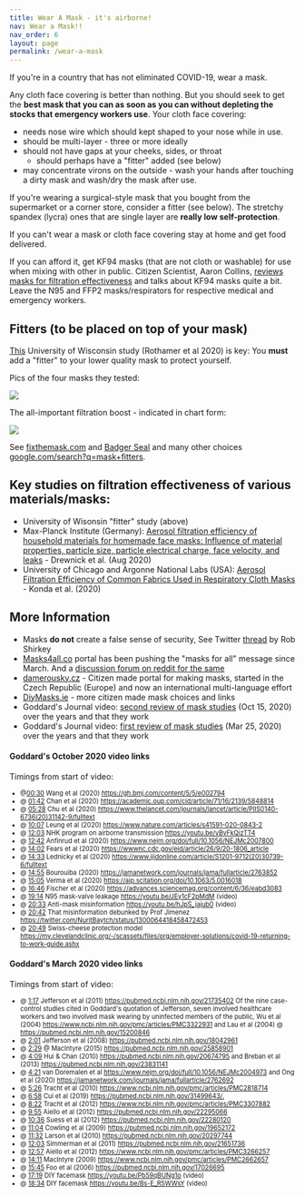 ```yaml
---
title: Wear A Mask - it's airborne!
nav: Wear a Mask!!
nav_order: 6
layout: page
permalink: /wear-a-mask
---
```


If you're in a country that has not eliminated COVID-19, wear a mask.

Any cloth face covering is better than nothing. But you should seek to get the **best mask that you can as soon as you can without depleting the stocks that emergency workers use**. Your cloth face covering:

* needs nose wire which should kept shaped to your nose while in use.
* should be multi-layer - three or more ideally
* should not have gaps at your cheeks, sides, or throat
  * should perhaps have a "fitter" added (see below)
* may concentrate virons on the outside - wash your hands after touching a dirty mask and wash/dry the mask after use.

If you're wearing a surgical-style mask that you bought from the supermarket or a corner store, consider a fitter (see below). The stretchy spandex (lycra) ones that are single layer are **really low self-protection**. 

If you can't wear a mask or cloth face covering stay at home and get food delivered. 

If you can afford it, get KF94 masks (that are not cloth or washable) for use when mixing with other in public. Citizen Scientist, Aaron Collins, [reviews masks for filtration effectiveness](https://www.youtube.com/channel/UC3fF_rzkmZD0ufN685YE7lg) and talks about KF94 masks quite a bit.  Leave the N95 and FFP2 masks/respirators for respective medical and emergency workers.

## Fitters (to be placed on top of your mask)

[This](https://www.medrxiv.org/content/10.1101/2020.12.31.20249101v1.full.pdf) University of Wisconsin study (Rothamer et al 2020) is key: You **must** add a "fitter" to your lower quality mask to protect yourself.

Pics of the four masks they tested:

![](https://user-images.githubusercontent.com/82182/105577025-d36f3b00-5d6e-11eb-8e83-530b27fa6758.png)

The all-important filtration boost - indicated in chart form:

![](https://user-images.githubusercontent.com/82182/105577092-5b554500-5d6f-11eb-97fd-037eba011a96.png)

See [fixthemask.com](https://fixthemask.com/) and [Badger Seal](https://making.engr.wisc.edu/mask-fitter/) and many other choices [google.com/search?q=mask+fitters](https://www.google.com/search?q=mask+fitters).

## Key studies on filtration effectiveness of various materials/masks:

* University of Wisonsin "fitter" study (above)
* Max-Planck Institute (Germany): [Aerosol filtration efficiency of household materials
  for homemade face masks: Influence of material
  properties, particle size, particle electrical charge,
  face velocity, and leaks](https://www.mpic.de/4745772/update-alltagsmasken-in-weiteren-tests) - Drewnick et al. (Aug 2020)
* University of Chicago and Argonne National Labs (USA): [Aerosol Filtration Efficiency of Common Fabrics Used in Respiratory Cloth Masks](https://www.ncbi.nlm.nih.gov/pmc/articles/PMC7185834/) - Konda et al. (2020)

## More Information

* Masks **do not** create a false sense of security, See Twitter [thread](https://twitter.com/robshirkey/status/1272945481820356608) by Rob Shirkey
* [Masks4all.co](https://masks4all.co) portal has been pushing the "masks for all" message since March. And a [discussion forum on reddit for the same](https://www.reddit.com/r/Masks4All/)
* [damerousky.cz](https://damerousky.cz/en) - Citizen made portal for making masks, started in the Czech Republic (Europe) and now an international multi-language effort
* [DiyMasks.ie](https://diymasks.ie/) - more citizen made mask choices and links
* Goddard's Journal video: [second review of mask studies](https://www.youtube.com/watch?v=9CGrBygEQY0)  (Oct 15, 2020) over the years and that they work
* Goddard's Journal video: [first review of mask studies](https://www.youtube.com/watch?v=_JH04M04eQQ)  (Mar 25, 2020) over the years and that they work

#### Goddard's October 2020 video links

Timings from start of video:

<ul style="font-size: 80%">
    <li><span>@</span><a href="https://youtu.be/watch?v=9CGrBygEQY0&amp;t=30s" >00:30</a>
    <span> Wang et al (2020) </span>
    <a 
       href="https://gh.bmj.com/content/5/5/e002794"
       rel="nofollow" target="_blank" >https://gh.bmj.com/content/5/5/e002794</a></li>
    <li><span>@</span>
    <a  href="https://youtu.be/watch?v=9CGrBygEQY0&amp;t=102s" >01:42</a>
    <span> Chan et al (2020) </span>
    <a 
       href="https://academic.oup.com/cid/article/71/16/2139/5848814"
       rel="nofollow" target="_blank" >https://academic.oup.com/cid/article/71/16/2139/5848814</a></li>
    <li><span>@</span>
    <a  href="https://youtu.be/watch?v=9CGrBygEQY0&amp;t=328s" >05:28</a>
    <span> Chu et al (2020) </span>
    <a 
       href="https://www.thelancet.com/journals/lancet/article/PIIS0140-6736(20)31142-9/fulltext"
       rel="nofollow" target="_blank" >https://www.thelancet.com/journals/lancet/article/PIIS0140-6736(20)31142-9/fulltext</a></li>
    <li><span>@</span>
    <a  href="https://youtu.be/watch?v=9CGrBygEQY0&amp;t=607s" >10:07</a>
    <span> Leung et al (2020) </span>
    <a 
       href="https://www.nature.com/articles/s41591-020-0843-2"
       rel="nofollow" target="_blank" >https://www.nature.com/articles/s41591-020-0843-2</a></li>
    <li><span>@</span>
    <a  href="https://youtu.be/watch?v=9CGrBygEQY0&amp;t=723s" >12:03</a>
    <span> NHK program on airborne transmission </span>
    <a 
       href="https://youtu.be/watch?v=vBvFkQizTT4"
       >https://youtu.be/vBvFkQizTT4</a></li>
    <li><span>@</span>
    <a  href="https://youtu.be/watch?v=9CGrBygEQY0&amp;t=762s" >12:42</a>
    <span> Anfinrud et al (2020) </span><a 
       href="https://www.nejm.org/doi/full/10.1056/NEJMc2007800">https://www.nejm.org/doi/full/10.1056/NEJMc2007800</a></li>
    <li><span>@</span>
    <a  href="https://youtu.be/watch?v=9CGrBygEQY0&amp;t=842s" >14:02</a>
    <span> Fears et al (2020) </span>
    <a 
       href="https://wwwnc.cdc.gov/eid/article/26/9/20-1806_article"
       rel="nofollow" target="_blank" >https://wwwnc.cdc.gov/eid/article/26/9/20-1806_article</a></li>
    <li><span>@</span>
    <a  href="https://youtu.be/watch?v=9CGrBygEQY0&amp;t=873s" >14:33</a>
    <span> Lednicky et al (2020) </span>
    <a 
       href="https://www.ijidonline.com/article/S1201-9712(20)30739-6/fulltext"
       rel="nofollow" target="_blank" >https://www.ijidonline.com/article/S1201-9712(20)30739-6/fulltext</a></li>
    <li><span>@</span>
    <a  href="https://youtu.be/watch?v=9CGrBygEQY0&amp;t=895s" >14:55</a>
    <span> Bourouiba (2020) </span>
    <a 
       href="https://jamanetwork.com/journals/jama/fullarticle/2763852"
       rel="nofollow" target="_blank" >https://jamanetwork.com/journals/jama/fullarticle/2763852</a></li>
    <li><span>@</span>
    <a  href="https://youtu.be/watch?v=9CGrBygEQY0&amp;t=905s" >15:05</a>
    <span> Verma et al (2020) </span>
    <a 
       href="https://aip.scitation.org/doi/10.1063/5.0016018"
       rel="nofollow" target="_blank" >https://aip.scitation.org/doi/10.1063/5.0016018</a></li>
    <li><span>@</span>
    <a  href="https://youtu.be/watch?v=9CGrBygEQY0&amp;t=1006s" >16:46</a>
    <span> Fischer et al (2020) </span>
    <a 
       href="https://advances.sciencemag.org/content/6/36/eabd3083"
       rel="nofollow" target="_blank" >https://advances.sciencemag.org/content/6/36/eabd3083</a></li>
    <li><span>@</span>
    <a  href="https://youtu.be/watch?v=9CGrBygEQY0&amp;t=1154s" >19:14</a>
    <span> N95 mask-valve leakage </span>
    <a  href="https://youtu.be/watch?v=JEy1cF2pMdM"
       >https://youtu.be/JEy1cF2pMdM</a> (video)</li>
    <li><span>@</span>
    <a  href="https://youtu.be/watch?v=9CGrBygEQY0&amp;t=1233s" >20:33</a>
    <span> Anti-mask misinformation </span>
    <a  href="https://youtu.be/watch?v=hJpS_jajub0"
       >https://youtu.be/hJpS_jajub0</a> (video)</li>
    <li><span>@</span>
    <a  href="https://youtu.be/watch?v=9CGrBygEQY0&amp;t=1242s" >20:42</a>
    <span> That misinformation debunked by Prof Jimenez </span>
    <a 
       href="https://twitter.com/NuritBaytch/status/1300064418458472453"
       rel="nofollow" target="_blank" >https://twitter.com/NuritBaytch/status/1300064418458472453</a></li>
    <li><span>@</span>
    <a  href="https://youtu.be/watch?v=9CGrBygEQY0&amp;t=1249s" >20:49</a>
    <span> Swiss-cheese protection model </span>
    <a 
       href="https://my.clevelandclinic.org/-/scassets/files/org/employer-solutions/covid-19-returning-to-work-guide.ashx"
       rel="nofollow" target="_blank" >https://my.clevelandclinic.org/-/scassets/files/org/employer-solutions/covid-19-returning-to-work-guide.ashx</a></li>
</ul>

#### Goddard's March 2020 video links

Timings from start of video:

<ul style="font-size: 80%">
<li>
    @ <a href="https://youtu.be/watch?v=_JH04M04eQQ&amp;t=77s" >1:17</a>
    <span>Jefferson et al (2011)</span>
    <a href="https://pubmed.ncbi.nlm.nih.gov/21735402/"
        rel="nofollow" target="_blank">https://pubmed.ncbi.nlm.nih.gov/21735402</a>
    <span>
Of the nine case-control studies cited in Goddard's quotation of Jefferson, seven involved healthcare workers and two involved mask wearing by uninfected members of the public, Wu et al (2004) </span>
    <a href="https://www.ncbi.nlm.nih.gov/pmc/articles/PMC3322931/"
        rel="nofollow" target="_blank">https://www.ncbi.nlm.nih.gov/pmc/articles/PMC3322931</a>
    <span> and Lau et al (2004) @ </span>
    <a href="https://pubmed.ncbi.nlm.nih.gov/15200846/"
       rel="nofollow" target="_blank" >https://pubmed.ncbi.nlm.nih.gov/15200846</a></li>
    <li><span>@</span>
    <a href="https://youtu.be/watch?v=_JH04M04eQQ&amp;t=121s" >2:01</a>
    <span> Jefferson et al (2008) </span>
    <a href="https://pubmed.ncbi.nlm.nih.gov/18042961/"
       rel="nofollow" target="_blank" >https://pubmed.ncbi.nlm.nih.gov/18042961</a></li>
    <li><span>@</span>
    <a href="https://youtu.be/watch?v=_JH04M04eQQ&amp;t=121s" >2:29</a> <span>@ MacIntyre (2015) </span>
    <a href="https://pubmed.ncbi.nlm.nih.gov/25858901/"
        rel="nofollow" target="_blank">https://pubmed.ncbi.nlm.nih.gov/25858901</a></li>
    <li><span>@</span>
    <a href="https://youtu.be/watch?v=_JH04M04eQQ&amp;t=249s" >4:09</a>
    <span> Hui &amp; Chan (2010) </span>
    <a href="https://pubmed.ncbi.nlm.nih.gov/20674795/"
        rel="nofollow" target="_blank">https://pubmed.ncbi.nlm.nih.gov/20674795</a>
    <span> and Breban et al (2013) </span>
    <a href="https://pubmed.ncbi.nlm.nih.gov/23831141/"
       rel="nofollow" target="_blank" >https://pubmed.ncbi.nlm.nih.gov/23831141</a></li>
    <li><span>@</span>
    <a href="https://youtu.be/watch?v=_JH04M04eQQ&amp;t=261s" >4:21</a>
    <span> van Doremalen et al </span>
    <a href="https://www.nejm.org/doi/full/10.1056/NEJMc2004973"
        rel="nofollow" target="_blank">https://www.nejm.org/doi/full/10.1056/NEJMc2004973</a>
    <span> and Ong et al (2020) </span>
    <a href="https://jamanetwork.com/journals/jama/fullarticle/2762692"
        rel="nofollow" target="_blank">https://jamanetwork.com/journals/jama/fullarticle/2762692</a></li>
    <li><span>@</span>
    <a href="https://youtu.be/watch?v=_JH04M04eQQ&amp;t=326s" >5:26</a>
    <span> Tracht et al (2010) </span>
    <a href="https://www.ncbi.nlm.nih.gov/pmc/articles/PMC2818714/"
        rel="nofollow" target="_blank">https://www.ncbi.nlm.nih.gov/pmc/articles/PMC2818714</a></li>
    <li><span>@</span>
    <a href="https://youtu.be/watch?v=_JH04M04eQQ&amp;t=418s" >6:58</a>
    <span> Cui et al (2019) </span>
    <a href="https://pubmed.ncbi.nlm.nih.gov/31499643/"
        rel="nofollow" target="_blank">https://pubmed.ncbi.nlm.nih.gov/31499643/.</a></li>
    <li><span>@</span>
    <a href="https://youtu.be/watch?v=_JH04M04eQQ&amp;t=502s" >8:22</a>
    <span> Tracht et al (2012) </span>
    <a href="https://www.ncbi.nlm.nih.gov/pmc/articles/PMC3307882/"
        rel="nofollow" target="_blank">https://www.ncbi.nlm.nih.gov/pmc/articles/PMC3307882</a></li>
    <li><span>@</span>
    <a href="https://youtu.be/watch?v=_JH04M04eQQ&amp;t=595s" >9:55</a>
    <span> Aiello et al (2012) </span>
    <a href="https://pubmed.ncbi.nlm.nih.gov/22295066/"
        rel="nofollow" target="_blank">https://pubmed.ncbi.nlm.nih.gov/22295066</a></li>
    <li><span>@</span>
    <a href="https://youtu.be/watch?v=_JH04M04eQQ&amp;t=636s" >10:36</a>
    <span> Suess et al (2012) </span>
    <a href="https://pubmed.ncbi.nlm.nih.gov/22280120/"
        rel="nofollow" target="_blank">https://pubmed.ncbi.nlm.nih.gov/22280120</a></li>
    <li><span>@</span>
    <a href="https://youtu.be/watch?v=_JH04M04eQQ&amp;t=664s" >11:04</a>
    <span> Cowling et al (2009) </span>
    <a href="https://pubmed.ncbi.nlm.nih.gov/19652172/"
        rel="nofollow" target="_blank">https://pubmed.ncbi.nlm.nih.gov/19652172</a></li>
    <li><span>@</span>
    <a href="https://youtu.be/watch?v=_JH04M04eQQ&amp;t=692s" >11:32</a>
    <span> Larson et al (2010) </span>
    <a href="https://pubmed.ncbi.nlm.nih.gov/20297744/"
        rel="nofollow" target="_blank">https://pubmed.ncbi.nlm.nih.gov/20297744</a></li>
    <li><span>@</span>
    <a href="https://youtu.be/watch?v=_JH04M04eQQ&amp;t=723s" >12:03</a>
    <span> Simmerman et al (2011) </span>
    <a href="https://pubmed.ncbi.nlm.nih.gov/21651736"
        rel="nofollow" target="_blank">https://pubmed.ncbi.nlm.nih.gov/21651736</a></li>
    <li><span>@</span>
    <a href="https://youtu.be/watch?v=_JH04M04eQQ&amp;t=777s" >12:57</a>
    <span> Aiello et al (2012) </span>
    <a href="https://www.ncbi.nlm.nih.gov/pmc/articles/PMC3266257/"
        rel="nofollow" target="_blank">https://www.ncbi.nlm.nih.gov/pmc/articles/PMC3266257</a></li>
    <li><span>@</span>
    <a href="https://youtu.be/watch?v=_JH04M04eQQ&amp;t=851s" >14:11</a>
    <span> MacIntyre (2009) </span>
    <a href="https://www.ncbi.nlm.nih.gov/pmc/articles/PMC2662657/"
       rel="nofollow" target="_blank" >https://www.ncbi.nlm.nih.gov/pmc/articles/PMC2662657</a></li>
    <li><span>@</span>
    <a href="https://youtu.be/watch?v=_JH04M04eQQ&amp;t=945s" >15:45</a>
    <span> Foo et al (2006) </span>
    <a href="https://pubmed.ncbi.nlm.nih.gov/17026695/"
       rel="nofollow" target="_blank" >https://pubmed.ncbi.nlm.nih.gov/17026695</a></li>
    <li><span>@</span>
    <a href="https://youtu.be/watch?v=_JH04M04eQQ&amp;t=1039s" >17:19</a>
    <span> DIY facemask </span>
    <a href="https://youtu.be/watch?v=Pb59qBUNg1o" >https://youtu.be/Pb59qBUNg1o</a> (video)</li>
    <li><span>@</span>
    <a href="https://youtu.be/watch?v=_JH04M04eQQ&amp;t=1114s" >18:34</a>
    <span> DIY facemask </span>
    <a href="https://youtu.be/watch?v=Bs-E_R5WWsY" >https://youtu.be/Bs-E_R5WWsY</a> (video)</li>
</ul>